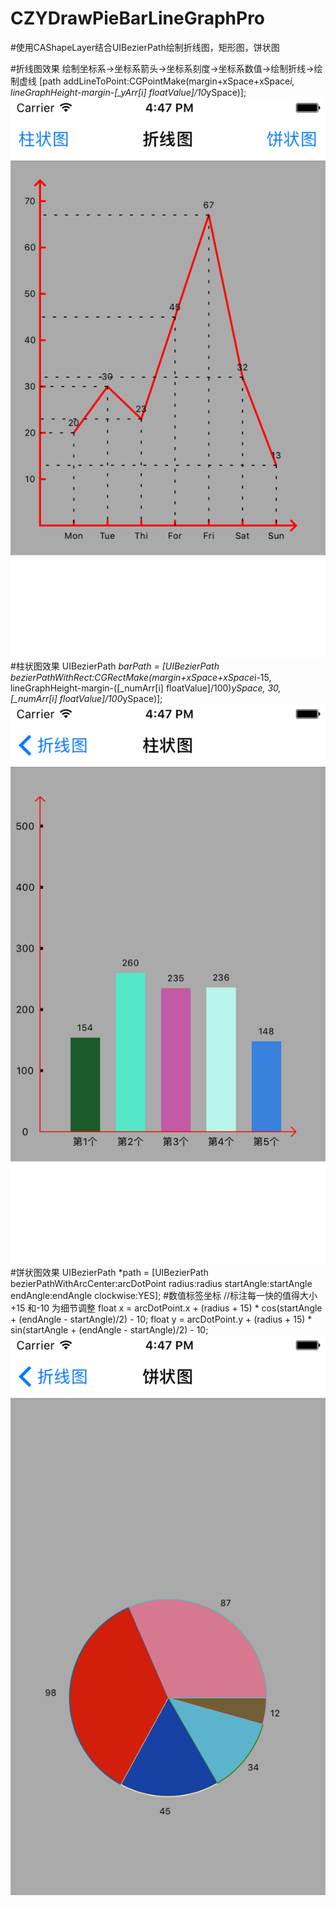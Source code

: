 # CZYDrawPieBarLineGraphPro
#使用CAShapeLayer结合UIBezierPath绘制折线图，矩形图，饼状图

#折线图效果 绘制坐标系->坐标系箭头->坐标系刻度->坐标系数值->绘制折线->绘制虚线
        [path addLineToPoint:CGPointMake(margin+xSpace+xSpace*i, lineGraphHeight-margin-[_yArr[i] floatValue]/10*ySpace)];
![image](https://github.com/ITIosEthan/CZYDrawPieBarLineGraphPro/blob/master/Simulator%20Screen%20Shot%202016%E5%B9%B412%E6%9C%8823%E6%97%A5%20%E4%B8%8B%E5%8D%884.47.14.png)
#柱状图效果
        UIBezierPath *barPath = [UIBezierPath bezierPathWithRect:CGRectMake(margin+xSpace+xSpace*i-15,
                                                                            lineGraphHeight-margin-([_numArr[i] floatValue]/100)*ySpace,
                                                                            30,
                                                                            [_numArr[i] floatValue]/100*ySpace)];
![image](https://github.com/ITIosEthan/CZYDrawPieBarLineGraphPro/blob/master/Simulator%20Screen%20Shot%202016%E5%B9%B412%E6%9C%8823%E6%97%A5%20%E4%B8%8B%E5%8D%884.47.18.png)
#饼状图效果
        UIBezierPath *path = [UIBezierPath bezierPathWithArcCenter:arcDotPoint radius:radius startAngle:startAngle endAngle:endAngle clockwise:YES];
#数值标签坐标
        //标注每一快的值得大小 +15 和-10 为细节调整
        float x = arcDotPoint.x + (radius + 15) * cos(startAngle + (endAngle - startAngle)/2) - 10;
        float y = arcDotPoint.y + (radius + 15) * sin(startAngle + (endAngle - startAngle)/2) - 10;
![image](https://github.com/ITIosEthan/CZYDrawPieBarLineGraphPro/blob/master/Simulator%20Screen%20Shot%202016%E5%B9%B412%E6%9C%8823%E6%97%A5%20%E4%B8%8B%E5%8D%884.47.21.png)
